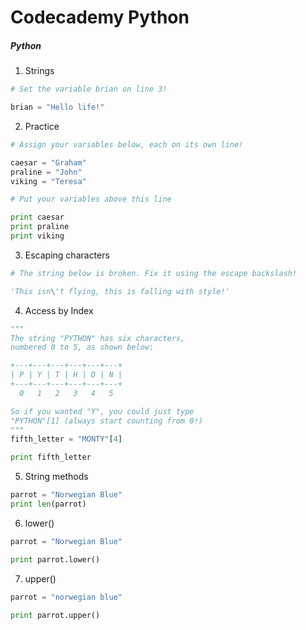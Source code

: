 # Codecademy Python

##### Python

1. Strings

```python
# Set the variable brian on line 3!

brian = "Hello life!"
```


2. Practice
```python
# Assign your variables below, each on its own line!

caesar = "Graham"
praline = "John"
viking = "Teresa"

# Put your variables above this line

print caesar
print praline
print viking
```

3. Escaping characters
```python
# The string below is broken. Fix it using the escape backslash!

'This isn\'t flying, this is falling with style!'
```

4. Access by Index
```python
"""
The string "PYTHON" has six characters,
numbered 0 to 5, as shown below:

+---+---+---+---+---+---+
| P | Y | T | H | O | N |
+---+---+---+---+---+---+
  0   1   2   3   4   5

So if you wanted "Y", you could just type
"PYTHON"[1] (always start counting from 0!)
"""
fifth_letter = "MONTY"[4]

print fifth_letter
```

5. String methods
```python
parrot = "Norwegian Blue"
print len(parrot)
```

6. lower()
```python
parrot = "Norwegian Blue"

print parrot.lower()
```

7. upper()
```python
parrot = "norwegian blue"

print parrot.upper()
```
